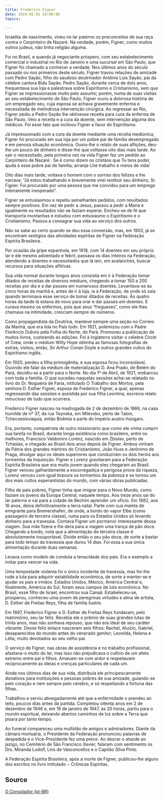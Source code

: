 ```yaml
---
title: Frederico Figner
date: 2019-02-01 19:00:00
topics: 

---
```



Israelita de nascimento, viveu no lar paterno os preconceitos de sua raça contra o Carpinteiro de Nazaré. Na verdade, porém, Figner, como muitos outros judeus, não tinha religião alguma.

Foi no Brasil, e quando já negociante próspero, com seu estabelecimento comercial e industrial no Rio de Janeiro e uma sucursal em São Paulo, que Figner foi chamado a conhecer a verdade. Nos últimos anos do século passado ou nos primeiros deste século, Figner travou relações de amizade com Pedro Sayão, filho do saudoso doutrinador Antônio Luís Sayão, pai da célebre cantora Bidu Sayão. Pedro Sayão, durante cerca de dois anos, frequentava sua loja e palestrava sobre Espiritismo e Cristianismo, sem que Figner se impressionasse muito pelo assunto; porém, numa de suas visitas ao seu estabelecimento de São Paulo, Figner ouviu a dolorosa história de um empregado seu, cuja esposa se achava gravemente enferma e necessitada de melindrosa intervenção cirúrgica. Ao regressar ao Rio, Figner pediu a Pedro Sayão lhe obtivesse receita para cura da enferma de São Paulo. Veio a receita e a cura da doente, sem intervenção alguma dos médicos. Foi esse fato que inclinou Figner a favor do Espiritismo.

Já impressionado com a cura da doente mediante uma receita mediúnica, Figner foi procurado em sua loja por um pobre pai de família desempregado e em penosa situação econômica. Ouviu-lhe o relato de suas aflições, deu-lhe um pouco de dinheiro e disse-lhe que voltasse oito dias mais tarde. Ao sair o necessitado, pela primeira vez na vida Figner fez um pedido ao Carpinteiro de Nazaré : Se é como dizem os cristãos que Tu tens poder, ajuda a esse pobre pai de família; arranja-Lhe trabalho e meios de vida!

Oito dias mais tarde, voltava o homem com o sorriso dos felizes e lhe narrava: “Já estou trabalhando e brevemente virei restituir seu dinheiro, Sr. Figner. Fui procurado por uma pessoa que me convidou para um emprego inteiramente inesperado“.

Figner se entusiasmou e repetiu semelhantes pedidos, com resultados sempre positivos. Em vez de pedir a Jesus, passou a pedir a Maria e igualmente os resultados não se faziam esperar. Encheu-se de fé que transporta montanhas e estudou com entusiasmo o Espiritismo e o Cristianismo. Passou a consagrar sua vida ao serviço dos outros.

Não se sabe ao certo quando se deu essa conversão, mas, em 1903, já se encontram vestígios das atividades espíritas de Figner na Federação Espírita Brasileira.

Por ocasião da gripe espanhola, em 1918, com 14 doentes em seu próprio lar e ele mesmo adoentado e febril, passava os dias inteiros na Federação, atendendo a doentes e necessitados que lá iam, em avalanches, buscar recursos para situações aflitivas.

Sua vida normal durante longos anos consistia em ir à Federação tomar ditados de receitas de diversos médiuns, chegando a tomar 150 a 200 receitas por dia e a dar passes em numerosos doentes. Levantava-se às cinco horas da manhã e, antes de ir à loja, ia à Federação, de onde só saía quando terminava esse serviço de tomar ditados de receitas. Às quatro horas da tarde lá estava de novo para orar e dar passes em doentes. E curava mesmo os enfermos, pois que seus “fregueses“, como ele lhes chamava na intimidade, cresciam sempre de números.

Como propagandista da Doutrina, manteve sempre uma seção no Correio da Manhã, que era lida no País todo. Em 1921, polemizou com o Padre Florêncio Dubois pela Folha do Norte, do Pará. Promoveu a publicação de muitos livros, custeando as edições. Foi à Inglaterra visitar o célebre Circle of Crew, onde o médium Willy Hope obtinha as famosas fotografias de extras; visitou, então, Sir Arthur Conan Doyle e outros grandes vultos do Espiritismo inglês.

Em 1920, perdeu a filha primogênita, e sua esposa ficou inconsolável. Ouvindo ele falar da médium de materialização D. Ana Prado, de Belém do Pará, decidiu-se a partir para o Norte. No dia 1º de Abril, de 1921, embarcou com toda a família. O que sucedeu naquelas sessões acha-se relatado no livro do Dr. Nogueira de Faria, intitulado O Trabalho dos Mortos, pela senhora D. Esther Figner, esposa de Frederico Figner, a qual, apenas regressando das sessões e assistida por sua filha Leontina, escrevia relato minucioso de tudo que ocorrera.

Frederico Figner nasceu na madrugada de 2 de dezembro de 1866, na casa humilde de nº 37, da rua Teynska, em Milevsko, perto de Tabor, Tchecoeslováquia, então Boêmia e parte do Império austro-húngaro.

Era, portanto, compatriota de outro missionário que como ele vinha cumprir sua tarefa no Brasil, durante longa existência como brasileiro, entre os melhores, Francisco Valdomiro Lorenz, nascido em Zbislav, perto de Tcháslav, e chegado ao Brasil dois anos depois de Figner. Ambos vinham da Pátria dos grandes mártires do Cristianismo, João Huss e Jerônimo de Praga, divulgar aqui os ideais superiores que conduziram os dois heróis aos tormentos da Inquisição. Figner e Lorenz gravitaram para a Federação Espírita Brasileira que era muito jovem quando eles chegaram ao Brasil. Figner venceu galhardamente a escorregadiça e perigosa prova da riqueza, Lorenz venceu com igual bravura os tormentos da pobreza e se tornou um dos mais cultos esperantistas do mundo, com várias obras publicadas.

Filho de pais pobres, Figner tinha que imigrar para o Novo Mundo, como faziam os jovens da Europa Central, naquele tempo. Aos treze anos sai do lar paterno e vai para a cidade de Bechim aprender um ofício. Em 1882, aos 16 anos, deixa definitivamente a terra natal. Parte com sua maleta de emigrante para Bremershafen, de onde, a bordo do vapor Elbe (como passageiro de terceira classe), ruma para os Estados Unidos só levando dinheiro para a travessia. Contava Figner um pormenor interessante dessa viagem. Sua mãe fizera e lhe dera para a viagem uma trança de pão doce. Chegando a bordo, nota que a alimentação de terceira classe é absolutamente insuportável. Divide então o seu pão doce, de sorte a bastar para todo tempo da travessia que durou 14 dias. Foi essa a sua única alimentação durante duas semanas.

Levava como modelo de conduta a tenacidade dos pais. Era o exemplo a imitar para vencer na vida.

Uma tempestade violenta foi o único incidente da travessia, mas foi-lhe rude a luta para adquirir estabilidade econômica, de sorte a manter-se e ajudar os pais e irmãos. Estados Unidos, México, América Central e, finalmente, América do Sul, foram seus campos de luta econômica. No Brasil, esse filho de Israel, encontrou sua Canaã. Estabeleceu-se, prosperou, conheceu uma jovem de peregrinas virtudes e alma de artista, D. Esther de Freitas Reys, filha de família ilustre.

Em 1897, Frederico Figner e D. Esther de Freitas Reys fundavam, pelo matrimônio, seu lar feliz. Recebia ele o prêmio de suas grandes lutas de trinta anos, mas não sonhava repouso, que não era ideal de seu caráter vibrante. Desse feliz enlace nasceram seis filhos: Rachel, Aluízio, Gabriel, desaparecidos do mundo antes do venerado genitor; Leonilda, Helena e Lélia, muito devotados ao seu velho pai.

O serviço de Figner, nas obras de assistência e no trabalho profissional, afastava-o muito do lar, mas isso não prejudicava o cultivo de um afeto extremo entre pai e filhos. Amavam-se com ardor e respeitavam reciprocamente as ideias e crenças particulares de cada um.

Ainda nos últimos dias de sua vida, distribuía ele principescamente donativos para instituições e pessoas pobres de sua amizade, guiando-se pelo coração e nem sempre pelo cérebro, e só respeitando a fortuna das filhas.

Trabalhou e serviu abnegadamente até que a enfermidade o prendeu ao leito, poucos dias antes da partida. Completou oitenta anos em 2 de dezembro de 1946 e, em 19 de janeiro de 1947, às 20 horas, partiu para o mundo espiritual, deixando abertos caminhos de luz sobre a Terra que pisara por tanto tempo.

Ao funeral compareceu uma multidão de amigos e admiradores. Diante da câmara mortuária, o Presidente da Federação pronunciou palavras de despedida e o Vice-Presidente fez uma prece. Ao descer o ataúde ao jazigo, no Cemitério de São Francisco Xavier, falaram com sentimento os Drs. Miranda Ludolf, Lins de Vasconcellos e o Capitão Silva Pinto.

A Federação Espírita Brasileira, após a morte de Figner, publicou-lhe alguns dos escritos no livro intitulado − Crônicas Espíritas.


## Source
[O Consolador (pt-BR)](http://www.oconsolador.com.br/linkfixo/biografias/fredericofigner.html)



